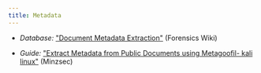 ```yaml
---
title: Metadata
---
```


 * *Database:* ["Document Metadata Extraction"](http://www.forensicswiki.org/wiki/Tools:Document_Metadata_Extraction) (Forensics Wiki)

  * *Guide:* ["Extract Metadata from Public Documents using Metagoofil- kali linux"](http://operatin5.blogspot.com/2014/07/extract-metadata-from-public-documents.html) (Minzsec)

